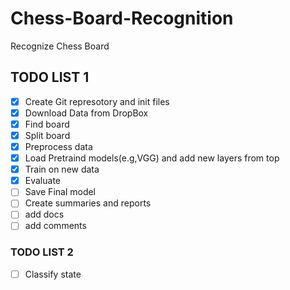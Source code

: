 # Chess-Board-Recognition
Recognize Chess Board 

## TODO LIST 1

- [X] Create Git represotory and init files
- [X] Download Data from DropBox
- [X] Find board
- [X] Split board
- [X] Preprocess data
- [X] Load Pretraind models(e.g,VGG) and add new layers from top
- [X] Train on new data
- [X] Evaluate
- [ ] Save Final model
- [ ] Create summaries and reports
- [ ] add docs
- [ ] add comments

### TODO LIST 2

- [ ] Classify state

